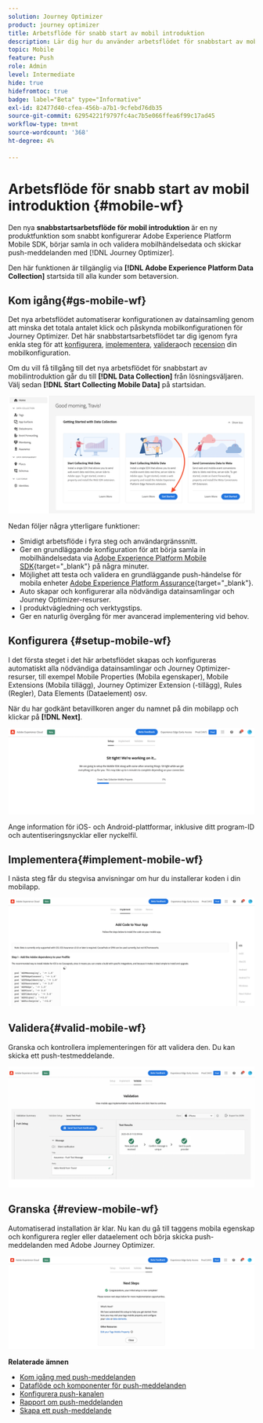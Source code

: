 ```yaml
---
solution: Journey Optimizer
product: journey optimizer
title: Arbetsflöde för snabb start av mobil introduktion
description: Lär dig hur du använder arbetsflödet för snabbstart av mobil introduktion
topic: Mobile
feature: Push
role: Admin
level: Intermediate
hide: true
hidefromtoc: true
badge: label="Beta" type="Informative"
exl-id: 82477d40-cfea-456b-a7b1-9cfebd76db35
source-git-commit: 62954221f9797fc4ac7b5e066ffea6f99c17ad45
workflow-type: tm+mt
source-wordcount: '368'
ht-degree: 4%

---
```


# Arbetsflöde för snabb start av mobil introduktion {#mobile-wf}

Den nya **snabbstartsarbetsflöde för mobil introduktion** är en ny produktfunktion som snabbt konfigurerar Adobe Experience Platform Mobile SDK, börjar samla in och validera mobilhändelsedata och skickar push-meddelanden med [!DNL Journey Optimizer].

Den här funktionen är tillgänglig via **[!DNL Adobe Experience Platform Data Collection]** startsida till alla kunder som betaversion.

## Kom igång{#gs-mobile-wf}

Det nya arbetsflödet automatiserar konfigurationen av datainsamling genom att minska det totala antalet klick och påskynda mobilkonfigurationen för Journey Optimizer. Det här snabbstartsarbetsflödet tar dig igenom fyra enkla steg för att [konfigurera](##setup-mobile-wf), [implementera](#implement-mobile-wf), [validera](#valid-mobile-wf)och [recension](#review-mobile-wf) din mobilkonfiguration.

Om du vill få tillgång till det nya arbetsflödet för snabbstart av mobilintroduktion går du till **[!DNL Data Collection]** från lösningsväljaren. Välj sedan **[!DNL Start Collecting Mobile Data]** på startsidan.

![](assets/mobile-wf-home.png)

Nedan följer några ytterligare funktioner:

* Smidigt arbetsflöde i fyra steg och användargränssnitt.
* Ger en grundläggande konfiguration för att börja samla in mobilhändelsedata via [Adobe Experience Platform Mobile SDK](https://developer.adobe.com/client-sdks/documentation/){target="_blank"} på några minuter.
* Möjlighet att testa och validera en grundläggande push-händelse för mobila enheter [Adobe Experience Platform Assurance](https://experienceleague.adobe.com/docs/experience-platform/assurance/home.html){target="_blank"}.
* Auto skapar och konfigurerar alla nödvändiga datainsamlingar och Journey Optimizer-resurser.
* I produktvägledning och verktygstips.
* Ger en naturlig övergång för mer avancerad implementering vid behov.

## Konfigurera {#setup-mobile-wf}

I det första steget i det här arbetsflödet skapas och konfigureras automatiskt alla nödvändiga datainsamlingar och Journey Optimizer-resurser, till exempel Mobile Properties (Mobila egenskaper), Mobile Extensions (Mobila tillägg), Journey Optimizer Extension (-tillägg), Rules (Regler), Data Elements (Dataelement) osv.

När du har godkänt betavillkoren anger du namnet på din mobilapp och klickar på **[!DNL Next]**.

![](assets/mobile-wf-setup.png)

Ange information för iOS- och Android-plattformar, inklusive ditt program-ID och autentiseringsnycklar eller nyckelfil.

## Implementera{#implement-mobile-wf}

I nästa steg får du stegvisa anvisningar om hur du installerar koden i din mobilapp.

![](assets/mobile-wf-add-code.png)


## Validera{#valid-mobile-wf}

Granska och kontrollera implementeringen för att validera den. Du kan skicka ett push-testmeddelande.

![](assets/mobile-wf-valid.png)


## Granska {#review-mobile-wf}

Automatiserad installation är klar. Nu kan du gå till taggens mobila egenskap och konfigurera regler eller dataelement och börja skicka push-meddelanden med Adobe Journey Optimizer.

![](assets/mobile-wf-done.png)


**Relaterade ämnen**

* [Kom igång med push-meddelanden](get-started-push.md)
* [Dataflöde och komponenter för push-meddelanden](push-gs.md)
* [Konfigurera push-kanalen](push-configuration.md)
* [Rapport om push-meddelanden](../reports/journey-global-report.md#push-global)
* [Skapa ett push-meddelande](create-push.md)

